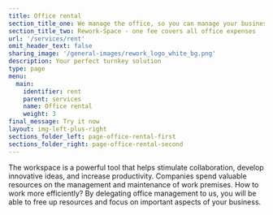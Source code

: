 ```yaml
---
title: Office rental
section_title_one: We manage the office, so you can manage your business
section_title_two: Rework-Space - one fee covers all office expenses
url: '/services/rent'
omit_header_text: false
sharing_image: '/general-images/rework_logo_white_bg.png'
description: Your perfect turnkey solution
type: page
menu:
  main:
    identifier: rent
    parent: services
    name: Office rental
    weight: 3
final_message: Try it now
layout: img-left-plus-right
sections_folder_left: page-office-rental-first
sections_folder_right: page-office-rental-second
---
```


The workspace is a powerful tool that helps stimulate collaboration, develop innovative ideas, and increase productivity. 
Companies spend valuable resources on the management and maintenance of work premises. How to work more efficiently? 
By delegating office management to us, you will be able to free up resources and focus on important aspects of your 
business.
